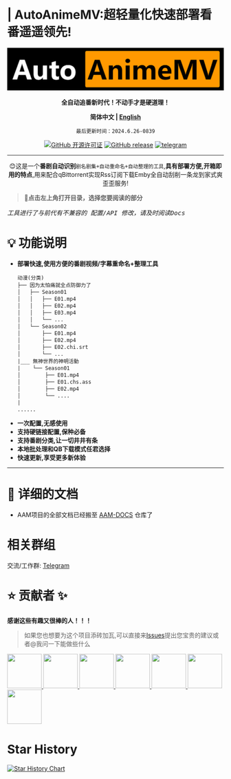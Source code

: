 # **| AutoAnimeMV:超轻量化快速部署看番遥遥领先!**
<div align="center">
  <a href="https://github.com/Abcuders/AutoAnimeMV">
    <img src="./Image/logo.png">
  </a>

**全自动追番新时代！不动手才是硬道理！**


**简体中文 | [English](./README_en.md)**

`最后更新时间：2024.6.26-0839`

[![ GitHub 开源许可证](https://img.shields.io/github/license/Abcuders/AutoAnimeMv)](https://github.com/Abcuders/AutoCartoonMv/LICENSE) [![GitHub release](https://img.shields.io/github/v/release/Abcuders/AutoAnimeMv)](https://github.com/Abcuders/AutoAnimeMv/releases/) [![telegram](https://img.shields.io/badge/telegram-AutoAnimeMv-blue?style=flat&logo=telegram)](https://t.me/AutoAnimeMv)

***

 😊这是一个**番剧自动识别**`剧名剧集+自动重命名+自动整理的工具`,**具有部署方便,开箱即用的特点**,用来配合qBittorrent实现Rss订阅下载Emby全自动刮削一条龙到家式爽歪歪服务!

 </div>

> **🚀点击左上角打开目录，选择您要阅读的部分**

<big>_`工具进行了与前代有不兼容的 配置/API 修改，请及时阅读Docs`_</big>

 
# 💡 功能说明
* **部署快速,使用方便的番剧视频/字幕重命名+整理工具**
  >   
      动漫(分类)
      ├── 因为太怕痛就全点防御力了
      │   ├── Season01
      │   │   ├── E01.mp4
      │   │   ├── E02.mp4
      │   │   ├── E03.mp4
      │   │   └── ...
      │   └── Season02
      │       ├── E01.mp4
      │       ├── E02.mp4
      │       ├── E02.chi.srt
      │       └── ...
      |___ 無神世界的神明活動
      |    └── Season01  
      │        ├── E01.mp4
      │        ├── E01.chs.ass
      │        ├── E02.mp4
      │        └── ....
      |
      ......
  
* **一次配置,无感使用**
* **支持硬链接配置,保种必备**
* **支持番剧分类,让一切井井有条**
* **本地批处理和QB下载模式任君选择**
* **快速更新,享受更多新体验**

***

# 📝 详细的文档
* AAM项目的全部文档已经搬至 [AAM-DOCS](https://github.com/Abcuders/AAM-DOCS) 仓库了

# 相关群组

交流/工作群: [Telegram](https://t.me/+eaHf3zVgIFQzNDQ1)

# ⭐ 贡献者 ✨

**感谢这些有趣又很棒的人！！！**
> 如果您也想要为这个项目添砖加瓦,可以直接来[Issues](https://github.com/Abcuders/AutoAnimeMv/issues)提出您宝贵的建议或者@我问一下能做些什么

<a href="https://github.com/wzfdgh">
<img src="https://avatars.githubusercontent.com/u/93830081?s=96&v=4"  width="80px" height="80px"> 
</a>
<a href="https://github.com/Nanako718">
<img src="https://avatars.githubusercontent.com/u/60038246?s=96&v=4"  width="80px" height="80px">
</a>
<a href="https://github.com/star-cheat">
<img src="https://avatars.githubusercontent.com/u/124486654?v=4"  width="80px" height="80px">
</a>
<a href="https://github.com/zerodoge">
<img src="https://avatars.githubusercontent.com/u/126881933?v=4"  width="80px" height="80px">
</a>
<a href="https://github.com/ProbiusOfficial">
<img src="https://avatars.githubusercontent.com/u/41804496?v=4"  width="80px" height="80px">
</a>
<a href="https://github.com/Qs315490">
<img src="https://avatars.githubusercontent.com/u/40908389?v=4"  width="80px" height="80px">
</a>
<a href="https://github.com/AgentNo7">
<img src="https://avatars.githubusercontent.com/u/30135292?v=4"  width="80px" height="80px">
</a>

# Star History
<a href="https://star-history.com/##Abcuders/AutoAnimeMv">
  <picture>
    <source media="(prefers-color-scheme: dark)" srcset="https://api.star-history.com/svg?repos=Abcuders/AutoAnimeMv&type=Date&theme=dark" />
    <source media="(prefers-color-scheme: light)" srcset="https://api.star-history.com/svg?repos=Abcuders/AutoAnimeMv&type=Date" />
    <img alt="Star History Chart" src="https://api.star-history.com/svg?repos=Abcuders/AutoAnimeMv&type=Date" />
  </picture>
</a>

